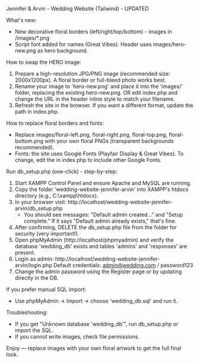 Jennifer & Arvin - Wedding Website (Tailwind) - UPDATED

What's new:
- New decorative floral borders (left/right/top/bottom) - images in /images/*.png
- Script font added for names (Great Vibes). Header uses images/hero-new.png as hero background.

How to swap the HERO image:
1. Prepare a high-resolution JPG/PNG image (recommended size: 2000x1200px). A floral border or full-bleed photo works best.
2. Rename your image to 'hero-new.png' and place it into the 'images/' folder, replacing the existing hero-new.png.
   OR edit index.php and change the URL in the header inline style to match your filename.
3. Refresh the site in the browser. If you want a different format, update the path in index.php.

How to replace floral borders and fonts:
- Replace images/floral-left.png, floral-right.png, floral-top.png, floral-bottom.png with your own floral PNGs (transparent backgrounds recommended).
- Fonts: the site uses Google Fonts (Playfair Display & Great Vibes). To change, edit the <link> in index.php to include other Google Fonts.

Run db_setup.php (one-click) - step-by-step:
1. Start XAMPP Control Panel and ensure Apache and MySQL are running.
2. Copy the folder 'wedding-website-jennifer-arvin' into XAMPP's htdocs directory (e.g., C:\xampp\htdocs\).
3. In your browser visit:
   http://localhost/wedding-website-jennifer-arvin/db_setup.php
   - You should see messages: "Default admin created..." and "Setup complete." If it says "Default admin already exists," that's fine.
4. After confirming, DELETE the db_setup.php file from the folder for security (very important!).
5. Open phpMyAdmin (http://localhost/phpmyadmin) and verify the database 'wedding_db' exists and tables 'admins' and 'responses' are present.
6. Login as admin: http://localhost/wedding-website-jennifer-arvin/login.php
   Default credentials: admin@wedding.com / password123
7. Change the admin password using the Register page or by updating directly in the DB.

If you prefer manual SQL import:
- Use phpMyAdmin -> Import -> choose 'wedding_db.sql' and run it.

Troubleshooting:
- If you get "Unknown database 'wedding_db'", run db_setup.php or import the SQL.
- If you cannot write images, check file permissions.

Enjoy — replace images with your own floral artwork to get the full final look.
